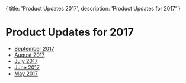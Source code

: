 {
	title: 'Product Updates 2017',
	description: 'Product Updates for 2017'
}
# Product Updates for 2017

* [September 2017](2017/september)
* [August 2017](2017/august)
* [July 2017](2017/july)
* [June 2017](2017/june)
* [May 2017](2017/may)